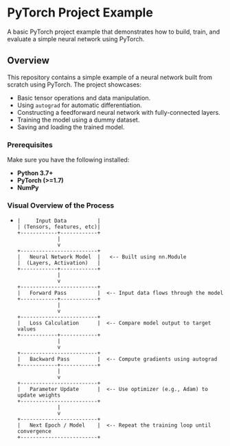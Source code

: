 # PyTorch Project Example

A basic PyTorch project example that demonstrates how to build, train, and evaluate a simple neural network using PyTorch.

## Overview

This repository contains a simple example of a neural network built from scratch using PyTorch. The project showcases:
- Basic tensor operations and data manipulation.
- Using `autograd` for automatic differentiation.
- Constructing a feedforward neural network with fully-connected layers.
- Training the model using a dummy dataset.
- Saving and loading the trained model.


### Prerequisites

Make sure you have the following installed:
- **Python 3.7+**
- **PyTorch (>=1.7)**
- **NumPy**

### Visual Overview of the Process
+
      |     Input Data          |
      | (Tensors, features, etc)|
      +------------+------------+
                   |
                   v
      +-------------------------+
      |   Neural Network Model  |   <-- Built using nn.Module
      |  (Layers, Activation)   |
      +------------+------------+
                   |
                   v
      +-------------------------+
      |   Forward Pass          |  <-- Input data flows through the model
      +------------+------------+
                   |
                   v
      +-------------------------+
      |   Loss Calculation      |  <-- Compare model output to target values
      +------------+------------+
                   |
                   v
      +-------------------------+
      |   Backward Pass         |  <-- Compute gradients using autograd
      +------------+------------+
                   |
                   v
      +-------------------------+
      |   Parameter Update      |  <-- Use optimizer (e.g., Adam) to update weights
      +-------------------------+
                   |
                   v
      +-------------------------+
      |   Next Epoch / Model    |  <-- Repeat the training loop until convergence
      +-------------------------+
